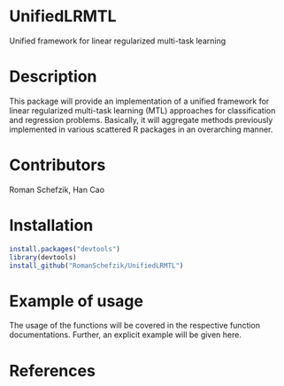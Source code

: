# UnifiedLRMTL
Unified framework for linear regularized multi-task learning

# Description 
This package will provide an implementation of a unified framework for linear regularized multi-task learning (MTL) approaches for classification and regression problems. Basically, it will aggregate methods previously implemented in various scattered R packages in an overarching manner. 

# Contributors
Roman Schefzik, Han Cao

# Installation
```R
install.packages("devtools")
library(devtools)
install_github("RomanSchefzik/UnifiedLRMTL")
```
# Example of usage
The usage of the functions will be covered in the respective function documentations. Further, an explicit example will be given here.

# References
